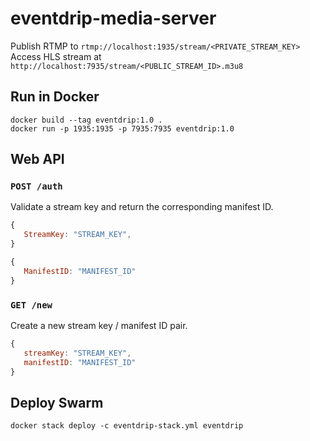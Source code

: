 # eventdrip-media-server

Publish RTMP to `rtmp://localhost:1935/stream/<PRIVATE_STREAM_KEY>`
Access HLS stream at `http://localhost:7935/stream/<PUBLIC_STREAM_ID>.m3u8`

## Run in Docker
```
docker build --tag eventdrip:1.0 .
docker run -p 1935:1935 -p 7935:7935 eventdrip:1.0
```

## Web API

### `POST /auth`
Validate a stream key and return the corresponding manifest ID.
```javascript
{
   StreamKey: "STREAM_KEY",
}
```
```javascript
{
   ManifestID: "MANIFEST_ID"
}
```

### `GET /new`
Create a new stream key / manifest ID pair.
```javascript
{
   streamKey: "STREAM_KEY",
   manifestID: "MANIFEST_ID"
}
```

## Deploy Swarm
```
docker stack deploy -c eventdrip-stack.yml eventdrip
```
